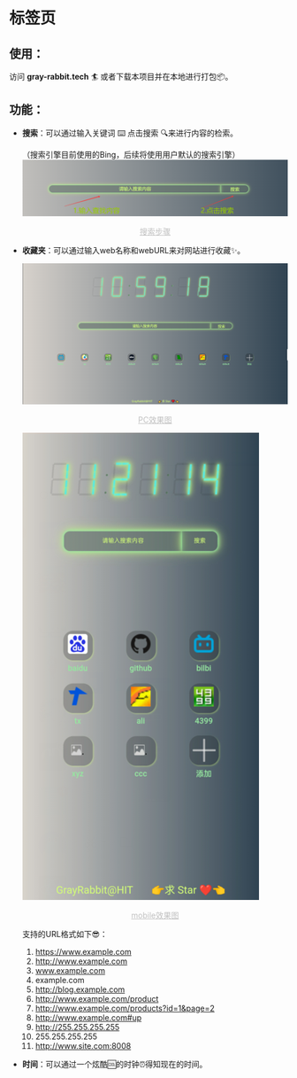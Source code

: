 # 标签页

## 使用：

访问 **gray-rabbit.tech** 🏄 或者下载本项目并在本地进行打包📦。

## 功能：

- **搜索**：可以通过输入关键词 ⌨️ 点击搜索 🔍来进行内容的检索。

  （搜索引擎目前使用的Bing，后续将使用用户默认的搜索引擎）![image-20211116114004739](.\README.assets\image-20211116114004739.png)

  <center style="font-size:14px;color:#C0C0C0;text-decoration:underline">搜索步骤</center> 

- **收藏夹**：可以通过输入web名称和webURL来对网站进行收藏✨。

  ![image-20211116114822348](README.assets/image-20211116114822348.png)

  <center style="font-size:14px;color:#C0C0C0;text-decoration:underline">PC效果图</center> 

  ![image-20211116115431598](README.assets/image-20211116115431598.png)

  <center style="font-size:14px;color:#C0C0C0;text-decoration:underline">mobile效果图</center> 

  支持的URL格式如下😎：

  1. https://www.example.com
  2. http://www.example.com
  3. www.example.com
  4. example.com
  5. http://blog.example.com
  6. http://www.example.com/product
  7. http://www.example.com/products?id=1&page=2
  8. http://www.example.com#up
  9. http://255.255.255.255
  10. 255.255.255.255
  11. http://www.site.com:8008

- **时间**：可以通过一个炫酷🆒的时钟⏰得知现在的时间。

